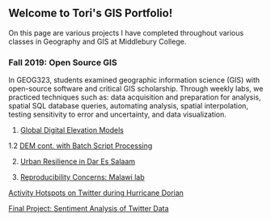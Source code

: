## Welcome to Tori's GIS Portfolio!

On this page are various projects I have completed throughout various classes in Geography and GIS at Middlebury College. 



### Fall 2019: Open Source GIS 

In GEOG323, students examined geographic information science (GIS) with open-source software and critical GIS scholarship. Through weekly labs, we practiced techniques such as: data acquisition and preparation for analysis, spatial SQL database queries, automating analysis, spatial interpolation, testing sensitivity to error and uncertainty, and data visualization.

1. [Global Digital Elevation Models](lab3.md)

1.2 [DEM cont. with Batch Script Processing](lab4.md)

2. [Urban Resilience in Dar Es Salaam](lab6.md)

3. [Reproducibility Concerns: Malawi lab](lab8_malawi.md)

[Activity Hotspots on Twitter during Hurricane Dorian](lab10twitter.md)

[Final Project: Sentiment Analysis of Twitter Data](finalproj.md)
